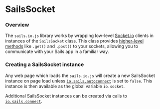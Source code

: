 # SailsSocket

### Overview

The `sails.io.js` library works by wrapping low-level [Socket.io](http://socket.io) clients in instances of the `SailsSocket` class.  This class provides [higher-level methods](http://sailsjs.org/documentation/reference/websockets/sails.io.js/SailsSocket/methods) like `.get()` and `.post()` to your sockets, allowing you to communicate with your Sails app in a familiar way.

### Creating a SailsSocket instance

Any web page which loads the `sails.io.js` will create a new SailsSocket instance on page load unless [`io.sails.autoconnect`]() is set to `false`.  This instance is then available as the global variable `io.socket`.

Additional SailsSocket instances can be created via calls to [`io.sails.connect`]().


